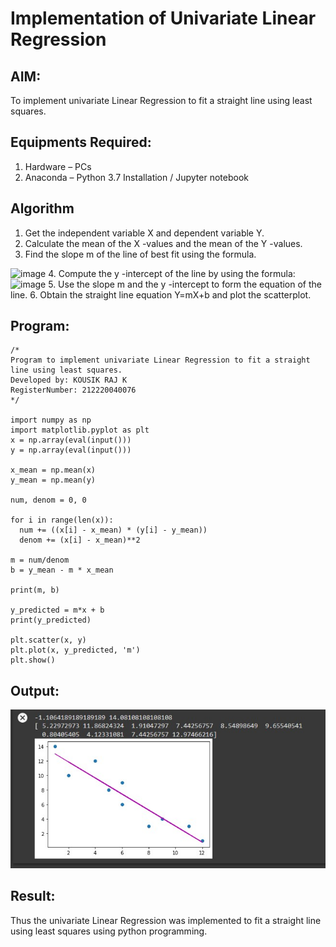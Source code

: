 # Implementation of Univariate Linear Regression
## AIM:
To implement univariate Linear Regression to fit a straight line using least squares.

## Equipments Required:
1. Hardware – PCs
2. Anaconda – Python 3.7 Installation / Jupyter notebook

## Algorithm
1. Get the independent variable X and dependent variable Y.
2. Calculate the mean of the X -values and the mean of the Y -values.
3. Find the slope m of the line of best fit using the formula. 
<img width="231" alt="image" src="https://user-images.githubusercontent.com/93026020/192078527-b3b5ee3e-992f-46c4-865b-3b7ce4ac54ad.png">
4. Compute the y -intercept of the line by using the formula:
<img width="148" alt="image" src="https://user-images.githubusercontent.com/93026020/192078545-79d70b90-7e9d-4b85-9f8b-9d7548a4c5a4.png">
5. Use the slope m and the y -intercept to form the equation of the line.
6. Obtain the straight line equation Y=mX+b and plot the scatterplot.

## Program:
```
/*
Program to implement univariate Linear Regression to fit a straight line using least squares.
Developed by: KOUSIK RAJ K
RegisterNumber: 212220040076
*/

import numpy as np
import matplotlib.pyplot as plt
x = np.array(eval(input()))
y = np.array(eval(input()))

x_mean = np.mean(x)
y_mean = np.mean(y)

num, denom = 0, 0

for i in range(len(x)):
  num += ((x[i] - x_mean) * (y[i] - y_mean))
  denom += (x[i] - x_mean)**2

m = num/denom
b = y_mean - m * x_mean 

print(m, b)

y_predicted = m*x + b
print(y_predicted)

plt.scatter(x, y)
plt.plot(x, y_predicted, 'm')
plt.show()

```

## Output:
![best fit line](output.jpg)


## Result:
Thus the univariate Linear Regression was implemented to fit a straight line using least squares using python programming.

